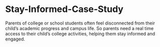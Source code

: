# Stay-Informed-Case-Study


Parents of college or school students often feel disconnected from their
child’s academic progress and campus life. So parents need a real time
access to their child’s college activities, helping them stay informed and
engaged.
